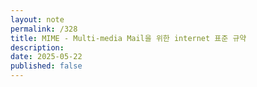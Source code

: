 ```yaml
---
layout: note
permalink: /328
title: MIME - Multi-media Mail을 위한 internet 표준 규약
description: 
date: 2025-05-22
published: false
---
```


